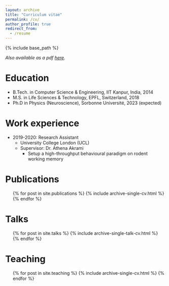 ```yaml
---
layout: archive
title: "Curriculum vitae"
permalink: /cv/
author_profile: true
redirect_from:
  - /resume
---
```

{% include base_path %}

_Also available as a pdf [here](http://sharbatc.github.io/files/resume.pdf)._

Education
======
* B.Tech. in Computer Science & Engineering, IIT Kanpur, India, 2014
* M.S. in Life Sciences & Technology, EPFL, Switzerland, 2018
* Ph.D in Physics (Neuroscience), Sorbonne Université, 2023 (expected)

Work experience
======
* 2019-2020: Research Assistant
  * University College London (UCL)
  * Supervisor: Dr. Athena Akrami
    - Setup a high-throughput behavioural paradigm on rodent working memory

Publications
======
  <ul>{% for post in site.publications %}
    {% include archive-single-cv.html %}
  {% endfor %}</ul>
  
Talks
======
  <ul>{% for post in site.talks %}
    {% include archive-single-talk-cv.html %}
  {% endfor %}</ul>
  
Teaching
======
  <ul>{% for post in site.teaching %}
    {% include archive-single-cv.html %}
  {% endfor %}</ul>
  
<!-- Service and leadership
======
* Currently signed in to 43 different slack teams -->

